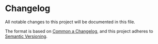 # Changelog

All notable changes to this project will be documented in this file.

The format is based on [Common a Changelog](https://common-changelog.org),
and this project adheres to [Semantic Versioning](https://semver.org/spec/v2.0.0.html).